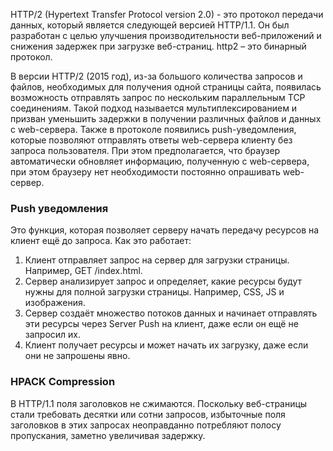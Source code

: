 HTTP/2 (Hypertext Transfer Protocol version 2.0) - это протокол передачи данных, который является следующей версией HTTP/1.1. Он был разработан с целью улучшения производительности веб-приложений и снижения задержек при загрузке веб-страниц.
http2 – это бинарный протокол.

В версии HTTP/2 (2015 год), из-за большого количества запросов и файлов, необходимых для получения одной страницы сайта, появилась возможность отправлять запрос по нескольким параллельным TCP соединениям. Такой подход называется мультиплексированием и призван уменьшить задержки в получении различных файлов и данных с web-сервера. Также в протоколе появились push-уведомления, которые позволяют отправлять ответы web-сервера клиенту без запроса пользователя. При этом предполагается, что браузер автоматически обновляет информацию, полученную с web-сервера, при этом браузеру нет необходимости постоянно опрашивать web-сервер.

### Push уведомления
Это функция, которая позволяет серверу начать передачу ресурсов на клиент ещё до запроса.
Как это работает:
1. Клиент отправляет запрос на сервер для загрузки страницы. Например, GET /index.html.
2. Сервер анализирует запрос и определяет, какие ресурсы будут нужны для полной загрузки страницы. Например, CSS, JS и изображения.
3. Сервер создаёт множество потоков данных и начинает отправлять эти ресурсы через Server Push на клиент, даже если он ещё не запросил их.
4. Клиент получает ресурсы и может начать их загрузку, даже если они не запрошены явно.

### HPACK Compression
В HTTP/1.1 поля заголовков не сжимаются. Поскольку веб-страницы стали требовать десятки или сотни запросов, избыточные поля заголовков в этих запросах неоправданно потребляют полосу пропускания, заметно увеличивая задержку.

